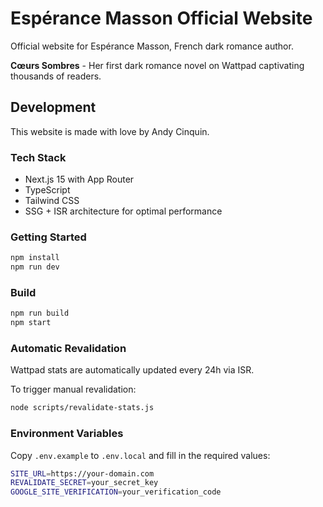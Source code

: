 # Espérance Masson Official Website

Official website for Espérance Masson, French dark romance author.

**Cœurs Sombres** - Her first dark romance novel on Wattpad captivating thousands of readers.

## Development

This website is made with love by Andy Cinquin.

### Tech Stack

- Next.js 15 with App Router
- TypeScript
- Tailwind CSS
- SSG + ISR architecture for optimal performance

### Getting Started

```bash
npm install
npm run dev
```

### Build

```bash
npm run build
npm start
```

### Automatic Revalidation

Wattpad stats are automatically updated every 24h via ISR.

To trigger manual revalidation:

```bash
node scripts/revalidate-stats.js
```

### Environment Variables

Copy `.env.example` to `.env.local` and fill in the required values:

```bash
SITE_URL=https://your-domain.com
REVALIDATE_SECRET=your_secret_key
GOOGLE_SITE_VERIFICATION=your_verification_code
```
